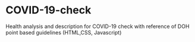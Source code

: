 # COVID-19-check
Health analysis and description for COVID-19 check with reference of DOH point based guidelines
(HTML,CSS, Javascript)
